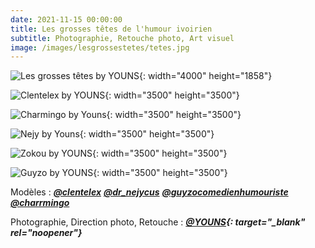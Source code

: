```yaml
---
date: 2021-11-15 00:00:00
title: Les grosses têtes de l'humour ivoirien
subtitle: Photographie, Retouche photo, Art visuel
image: /images/lesgrossestetes/tetes.jpg
---
```

![Les grosses têtes by YOUNS](/images/lesgrossestetes/tetes.jpg "Les grosses têtes de l'humour ivoirien"){: width="4000" height="1858"}

![Clentelex by YOUNS](/images/lesgrossestetes/CLENTELEX.jpg "Clentelex"){: width="3500" height="3500"}

![Charmingo by Youns](/images/lesgrossestetes/CHARMINGO.jpg "Charmingo"){: width="3500" height="3500"}

![Nejy by Youns](/images/lesgrossestetes/NEJY.jpg "Dr Nejycus"){: width="3500" height="3500"}

![Zokou by YOUNS](/images/lesgrossestetes/GUIZO.jpg "Zokou"){: width="3500" height="3500"}

![Guyzo by YOUNS](/images/lesgrossestetes/GUYZO.jpg "Guyzo"){: width="3500" height="3500"}

Mod&egrave;les : [***@clentelex***](https://www.instagram.com/clentelex/) [***@dr\_nejycus***](https://www.instagram.com/dr_nejycus/) [***@guyzocomedienhumouriste***](https://www.instagram.com/guyzocomedienhumoriste/) [***@charrmingo***](https://www.instagram.com/charrmingo/)

Photographie, Direction photo, Retouche : ***[@YOUNS](https://www.instagram.com/younous_herve/){: target="_blank" rel="noopener"}&nbsp;***